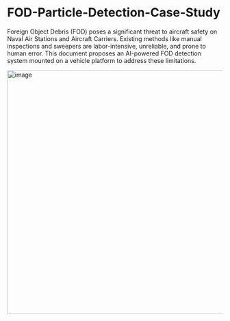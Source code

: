 # FOD-Particle-Detection-Case-Study

Foreign Object Debris (FOD) poses a significant threat to aircraft safety on Naval Air Stations and Aircraft Carriers. Existing methods like manual inspections and sweepers are labor-intensive, unreliable, and prone to human error. This document proposes an AI-powered FOD detection system mounted on a vehicle platform to address these limitations.

<img width="570" alt="image" src="https://github.com/user-attachments/assets/da530d8d-1071-4e19-9918-82e3d0b38d63" />
